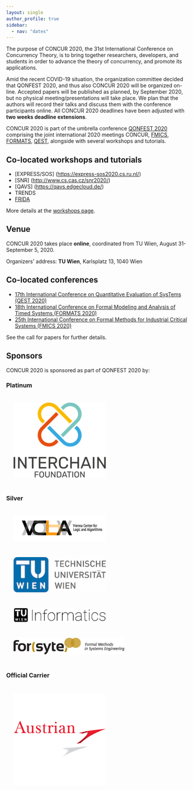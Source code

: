 ```yaml
---
layout: single
author_profile: true
sidebar:
  - nav: "dates"
---
```


The purpose of CONCUR 2020, the 31st International Conference on Concurrency
Theory, is to bring together researchers, developers, and students in order to
advance the theory of concurrency, and promote its applications.


Amid the recent COVID-19 situation, the organization committee decided that
QONFEST 2020, and thus also CONCUR 2020 will be organized on-line. Accepted
papers will be published as planned, by September 2020, but no physical
meeting/presentations will take place.  We plan that the authors will record
their talks and discuss them with the conference participants online.  All
CONCUR 2020 deadlines have been adjusted with __two weeks deadline
extensions__.

CONCUR 2020 is part of the umbrella conference
[QONFEST 2020](http://qonfest2020.conf.tuwien.ac.at/index.html)
comprising the joint international 2020 meetings CONCUR,
[FMICS](https://fmics20.ait.ac.at),
[FORMATS](https://formats-2020.cs.ru.nl/),
[QEST](http://www.qest.org/qest2020/),
alongside with several workshops
and tutorials.

## Co-located workshops and tutorials

 * [EXPRESS/SOS] (https://express-sos2020.cs.ru.nl/)
 * [SNR] (http://www.cs.cas.cz/snr2020/)
 * [QAVS] (https://qavs.edgecloud.de/)
 * TRENDS
 * [FRIDA](https://frida2020.galois.com/)

 More details at the [workshops page](/workshops.md).

## Venue

CONCUR 2020 takes place __online__,
coordinated from TU Wien, August 31-September 5, 2020.

Organizers' address: __TU Wien__, Karlsplatz 13, 1040 Wien

## Co-located conferences

 * [17th International Conference on Quantitative Evaluation of SysTems (QEST 2020)](http://www.qest.org/qest2020/)
 * [18th International Conference on Formal Modeling and Analysis of Timed Systems (FORMATS 2020)](https://formats-2020.cs.ru.nl/)
 * [25th International Conference on Formal Methods for Industrial Critical Systems (FMICS 2020)](https://fmics20.ait.ac.at)

See the call for papers for further details.

## Sponsors

CONCUR 2020 is sponsored as part of QONFEST 2020 by:

### Platinum

<a href="https://interchain.io/">
<img border="0" src="/assets/images/interchain.svg"
    width="250" alt="Interchain Foundation" style="padding: 20px;">
</a>

### Silver

<a href="http://www.vcla.at/">
    <img border="0" alt="VCLA" src="/assets/images/VCLA.svg" width="250"
        alt="VCLA" style="padding: 20px;">
</a>
<a href="https://www.tuwien.at/">
    <img border="0" alt="TU Wien" src="/assets/images/TU_logo.jpg" width="250"
        alt="TU Wien" style="padding: 20px;">
</a>
<a href="https://informatics.tuwien.ac.at/">
    <img border="0" alt="TU Wien - Informatics"
        src="/assets/images/tuw-informatics.png" width="250"
        alt="TU Wien - Informatics" style="padding: 20px;">
  </a>
  <a href="https://forsyte.at/">
    <img border="0" alt="Forsyte" src="/assets/images/forsyte.png"
        width="300" alt="Forsyte" style="padding: 20px;">
  </a>

### Official Carrier

  <a href="https://www.austrian.com/?sc_lang=de&cc=AT">
        <img border="0" alt="Austrian Airlines" src="/assets/images/austrian_logo.png"
            width="250" alt="Austrian Airlines" style="padding: 20px;">
  </a>

